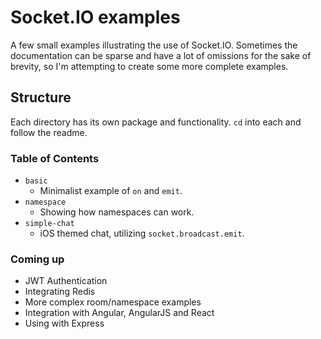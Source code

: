 # Socket.IO examples

A few small examples illustrating the use of Socket.IO.  Sometimes the 
documentation can be sparse and have a lot of omissions for the sake of
brevity, so I'm attempting to create some more complete examples.

## Structure

Each directory has its own package and functionality. `cd` into each and follow the readme.

### Table of Contents

- `basic`
  - Minimalist example of `on` and `emit`.
- `namespace`
  - Showing how namespaces can work.
- `simple-chat`
  - iOS themed chat, utilizing `socket.broadcast.emit`.

### Coming up

- JWT Authentication
- Integrating Redis
- More complex room/namespace examples
- Integration with Angular, AngularJS and React
- Using with Express